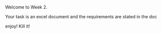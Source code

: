 Welcome to Week 2.

Your task is an excel document and the requirements are stated in the doc

enjoy!
Kill it!
